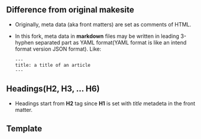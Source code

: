 Difference from original makesite
---------------------------------

*   Originally, meta data (aka front matters) are set as comments of HTML.
*   In this fork, meta data in **markdown** files may be written in leading 3-hyphen separated part as YAML format(YAML format is like an intend format version JSON format). Like:
    
        ---
        title: a title of an article
        ---
      
    

Headings(H2, H3, ... H6)
------------------------

*   Headings start from **H2** tag since **H1** is set with _title_ metadeta in the front matter.

Template
--------